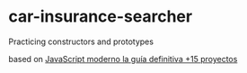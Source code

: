 # car-insurance-searcher


Practicing constructors and prototypes


based on [JavaScript moderno la guía definitiva +15 proyectos](https://www.udemy.com/share/101Z6UBksSdFlTQHQ=/)
